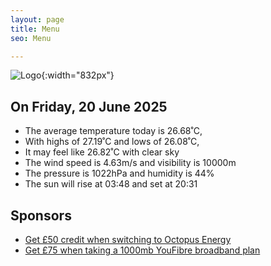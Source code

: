 ```yaml
---
layout: page
title: Menu
seo: Menu

---
```


![Logo](/images/logo.jpg){:width="832px"}

<!-- weather_marker starts -->
## On Friday, 20 June 2025

- The average temperature today is 26.68˚C,
- With highs of 27.19˚C and lows of 26.08˚C,
- It may feel like 26.82˚C with clear sky
- The wind speed is 4.63m/s and visibility is 10000m
- The pressure is 1022hPa and humidity is 44%
- The sun will rise at 03:48 and set at 20:31

<!-- weather_marker ends -->

## Sponsors

- [Get £50 credit when switching to Octopus Energy](https://bit.ly/3oD1nnS)
- [Get £75 when taking a 1000mb YouFibre broadband plan](https://aklam.io/91zWhU?)
